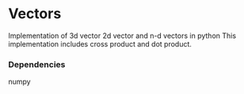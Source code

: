 # Vectors
Implementation of 3d vector 2d vector and n-d vectors in python
This implementation includes cross product and dot product.

### Dependencies
numpy
